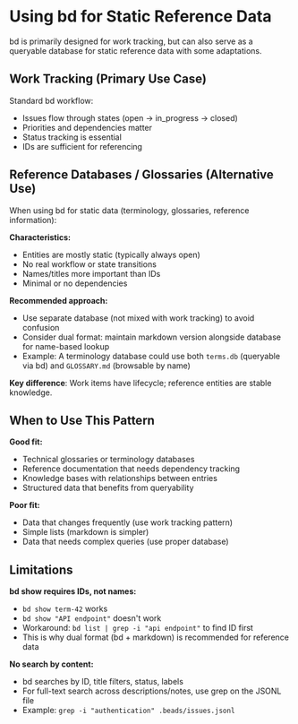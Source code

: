 # Using bd for Static Reference Data

bd is primarily designed for work tracking, but can also serve as a queryable database for static reference data with some adaptations.

## Work Tracking (Primary Use Case)

Standard bd workflow:
- Issues flow through states (open → in_progress → closed)
- Priorities and dependencies matter
- Status tracking is essential
- IDs are sufficient for referencing

## Reference Databases / Glossaries (Alternative Use)

When using bd for static data (terminology, glossaries, reference information):

**Characteristics:**
- Entities are mostly static (typically always open)
- No real workflow or state transitions
- Names/titles more important than IDs
- Minimal or no dependencies

**Recommended approach:**
- Use separate database (not mixed with work tracking) to avoid confusion
- Consider dual format: maintain markdown version alongside database for name-based lookup
- Example: A terminology database could use both `terms.db` (queryable via bd) and `GLOSSARY.md` (browsable by name)

**Key difference**: Work items have lifecycle; reference entities are stable knowledge.

## When to Use This Pattern

**Good fit:**
- Technical glossaries or terminology databases
- Reference documentation that needs dependency tracking
- Knowledge bases with relationships between entries
- Structured data that benefits from queryability

**Poor fit:**
- Data that changes frequently (use work tracking pattern)
- Simple lists (markdown is simpler)
- Data that needs complex queries (use proper database)

## Limitations

**bd show requires IDs, not names:**
- `bd show term-42` works
- `bd show "API endpoint"` doesn't work
- Workaround: `bd list | grep -i "api endpoint"` to find ID first
- This is why dual format (bd + markdown) is recommended for reference data

**No search by content:**
- bd searches by ID, title filters, status, labels
- For full-text search across descriptions/notes, use grep on the JSONL file
- Example: `grep -i "authentication" .beads/issues.jsonl`
